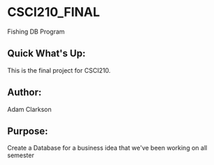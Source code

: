 # CSCI210_FINAL
Fishing DB Program

## Quick What's Up:
This is the final project for CSCI210.

## Author:
Adam Clarkson

## Purpose:
Create a Database for a business idea that we've been working on all semester

